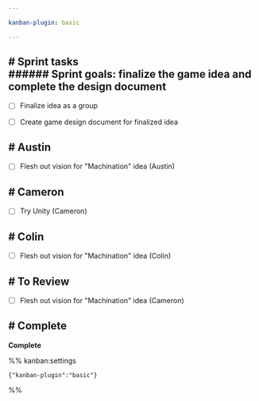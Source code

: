 ```yaml
---

kanban-plugin: basic

---
```


## # Sprint tasks<br>###### Sprint goals: finalize the game idea and complete the design document

- [ ] Finalize idea as a group
- [ ] Create game design document for finalized idea


## # Austin

- [ ] Flesh out vision for "Machination" idea (Austin)


## # Cameron

- [ ] Try Unity (Cameron)


## # Colin

- [ ] Flesh out vision for "Machination" idea (Colin)


## # To Review

- [ ] Flesh out vision for "Machination" idea (Cameron)


## # Complete

**Complete**




%% kanban:settings
```
{"kanban-plugin":"basic"}
```
%%